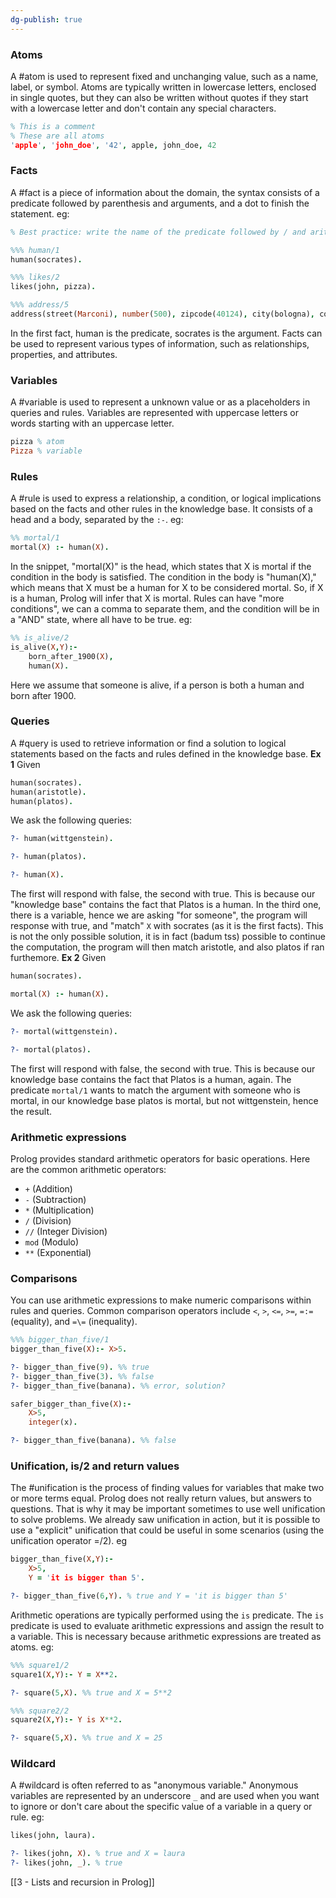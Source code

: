 ```yaml
---
dg-publish: true
---
```

### Atoms
A #atom is used to represent fixed and unchanging value, such as a name, label, or symbol. Atoms are typically written in lowercase letters, enclosed in single quotes, but they can also be written without quotes if they start with a lowercase letter and don't contain any special characters.
```prolog
% This is a comment
% These are all atoms
'apple', 'john_doe', '42', apple, john_doe, 42
```
### Facts
A #fact is a piece of information about the domain, the syntax consists of a predicate followed by parenthesis and arguments, and a dot to finish the statement. eg:
```prolog
% Best practice: write the name of the predicate followed by / and arity

%%% human/1
human(socrates).

%%% likes/2
likes(john, pizza).

%%% address/5
address(street(Marconi), number(500), zipcode(40124), city(bologna), country(italy)).
```
In the first fact, human is the predicate, socrates is the argument.
Facts can be used to represent various types of information, such as relationships, properties, and attributes.
### Variables
A #variable is used to represent a unknown value or as a placeholders in queries and rules. Variables are represented with uppercase letters or words starting with an uppercase letter.
```prolog
pizza % atom
Pizza % variable
```
### Rules
A #rule is used to express a relationship, a condition, or logical implications based on the facts and other rules in the knowledge base. It consists of a head and a body, separated by the `:-`. eg:
```prolog
%% mortal/1
mortal(X) :- human(X).
```
In the snippet, "mortal(X)" is the head, which states that X is mortal if the condition in the body is satisfied. The condition in the body is "human(X)," which means that X must be a human for X to be considered mortal. So, if X is a human, Prolog will infer that X is mortal.
Rules can have "more conditions", we can a comma to separate them, and the condition will be in a "AND" state, where all have to be true. eg:
```prolog
%% is_alive/2
is_alive(X,Y):-
	born_after_1900(X),
	human(X).
```
Here we assume that someone is alive, if a person is both a human and born after 1900.
### Queries
A #query is used to retrieve information or find a solution to logical statements based on the facts and rules defined in the knowledge base.
**Ex 1** Given
```prolog
human(socrates).
human(aristotle).
human(platos).
```
We ask the following queries:
```prolog
?- human(wittgenstein).

?- human(platos).

?- human(X).
```
The first will respond with false, the second with true. This is because our "knowledge base" contains the fact that Platos is a human.
In the third one, there is a variable, hence we are asking "for someone", the program will response with true, and "match" `X` with socrates (as it is the first facts). This is not the only possible solution, it is in fact (badum tss) possible to continue the computation, the program will then match aristotle, and also platos if ran furthemore.
**Ex 2** Given
```prolog
human(socrates).

mortal(X) :- human(X).
```
We ask the following queries:
```prolog
?- mortal(wittgenstein).

?- mortal(platos).
```
The first will respond with false, the second with true. This is because our knowledge base contains the fact that Platos is a human, again. The predicate `mortal/1` wants to match the argument with someone who is mortal, in our knowledge base platos is mortal, but not wittgenstein, hence the result.
### Arithmetic expressions
Prolog provides standard arithmetic operators for basic operations. Here are the common arithmetic operators:
- `+` (Addition)
- `-` (Subtraction)
- `*` (Multiplication)
- `/` (Division)
- `//` (Integer Division)
- `mod` (Modulo)
- `**` (Exponential)
### Comparisons
You can use arithmetic expressions to make numeric comparisons within rules and queries. Common comparison operators include `<`, `>`, `<=`, `>=`, `=:=` (equality), and `=\=` (inequality).
```prolog
%%% bigger_than_five/1
bigger_than_five(X):- X>5.

?- bigger_than_five(9). %% true
?- bigger_than_five(3). %% false
?- bigger_than_five(banana). %% error, solution?

safer_bigger_than_five(X):-
	X>5,
	integer(x).

?- bigger_than_five(banana). %% false
```
### Unification, is/2 and return values
The #unification is the process of finding values for variables that make two or more terms equal. Prolog does not really return values, but answers to questions. That is why it may be important sometimes to use well unification to solve problems.
We already saw unification in action, but it is possible to use a "explicit" unification that could be useful in some scenarios (using the unification operator =/2). eg
```prolog
bigger_than_five(X,Y):-
	X>5,
	Y = 'it is bigger than 5'.

?- bigger_than_five(6,Y). % true and Y = 'it is bigger than 5'
```
Arithmetic operations are typically performed using the `is` predicate. The `is` predicate is used to evaluate arithmetic expressions and assign the result to a variable. This is necessary because arithmetic expressions are treated as atoms. eg:
```prolog
%%% square1/2
square1(X,Y):- Y = X**2.

?- square(5,X). %% true and X = 5**2

%%% square2/2
square2(X,Y):- Y is X**2.

?- square(5,X). %% true and X = 25
```
### Wildcard
A #wildcard is often referred to as "anonymous variable." Anonymous variables are represented by an underscore `_` and are used when you want to ignore or don't care about the specific value of a variable in a query or rule. eg:
```prolog
likes(john, laura).

?- likes(john, X). % true and X = laura
?- likes(john, _). % true
```

[[3 - Lists and recursion in Prolog]]